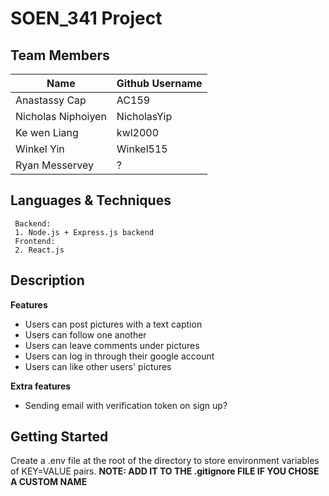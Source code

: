 # SOEN_341 Project

## Team Members

| Name | Github Username |    
|--|--|    
| Anastassy Cap | AC159 |    
| Nicholas Niphoiyen | NicholasYip |    
| Ke wen Liang | kwl2000 |    
| Winkel Yin | Winkel515 |
| Ryan Messervey | ? |


## Languages & Techniques

     Backend:  
	 1. Node.js + Express.js backend  
	 Frontend: 
	 2. React.js

## Description

**Features**
- Users can post pictures with a text caption
- Users can follow one another
- Users can leave comments under pictures
- Users can log in through their google account
- Users can like other users' pictures

**Extra features**
- Sending email with verification token on sign up?

## Getting Started

Create a .env file at the root of the directory to store environment variables of KEY=VALUE pairs.
**NOTE: ADD IT TO THE .gitignore FILE IF YOU CHOSE A CUSTOM NAME**

